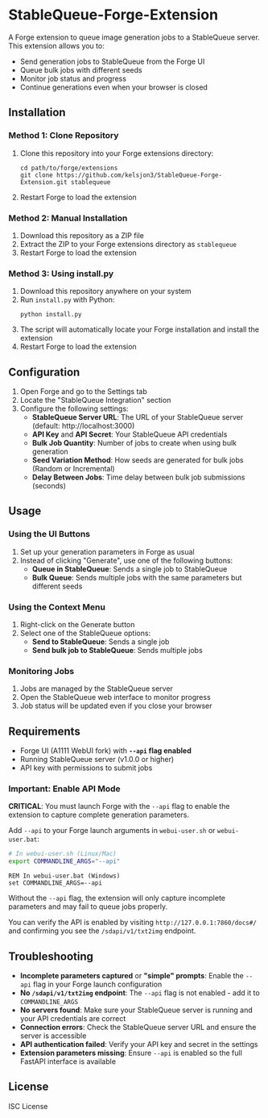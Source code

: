 # StableQueue-Forge-Extension

A Forge extension to queue image generation jobs to a StableQueue server. This extension allows you to:

- Send generation jobs to StableQueue from the Forge UI
- Queue bulk jobs with different seeds
- Monitor job status and progress
- Continue generations even when your browser is closed

## Installation

### Method 1: Clone Repository

1. Clone this repository into your Forge extensions directory:
   ```
   cd path/to/forge/extensions
   git clone https://github.com/kelsjon3/StableQueue-Forge-Extension.git stablequeue
   ```

2. Restart Forge to load the extension

### Method 2: Manual Installation

1. Download this repository as a ZIP file
2. Extract the ZIP to your Forge extensions directory as `stablequeue`
3. Restart Forge to load the extension

### Method 3: Using install.py

1. Download this repository anywhere on your system
2. Run `install.py` with Python:
   ```
   python install.py
   ```
3. The script will automatically locate your Forge installation and install the extension
4. Restart Forge to load the extension

## Configuration

1. Open Forge and go to the Settings tab
2. Locate the "StableQueue Integration" section
3. Configure the following settings:
   - **StableQueue Server URL**: The URL of your StableQueue server (default: http://localhost:3000)
   - **API Key** and **API Secret**: Your StableQueue API credentials
   - **Bulk Job Quantity**: Number of jobs to create when using bulk generation
   - **Seed Variation Method**: How seeds are generated for bulk jobs (Random or Incremental)
   - **Delay Between Jobs**: Time delay between bulk job submissions (seconds)

## Usage

### Using the UI Buttons

1. Set up your generation parameters in Forge as usual
2. Instead of clicking "Generate", use one of the following buttons:
   - **Queue in StableQueue**: Sends a single job to StableQueue
   - **Bulk Queue**: Sends multiple jobs with the same parameters but different seeds

### Using the Context Menu

1. Right-click on the Generate button
2. Select one of the StableQueue options:
   - **Send to StableQueue**: Sends a single job
   - **Send bulk job to StableQueue**: Sends multiple jobs

### Monitoring Jobs

1. Jobs are managed by the StableQueue server
2. Open the StableQueue web interface to monitor progress
3. Job status will be updated even if you close your browser

## Requirements

- Forge UI (A1111 WebUI fork) with **`--api` flag enabled**
- Running StableQueue server (v1.0.0 or higher)
- API key with permissions to submit jobs

### Important: Enable API Mode

**CRITICAL**: You must launch Forge with the `--api` flag to enable the extension to capture complete generation parameters.

Add `--api` to your Forge launch arguments in `webui-user.sh` or `webui-user.bat`:

```bash
# In webui-user.sh (Linux/Mac)
export COMMANDLINE_ARGS="--api"
```

```batch
REM In webui-user.bat (Windows)
set COMMANDLINE_ARGS=--api
```

Without the `--api` flag, the extension will only capture incomplete parameters and may fail to queue jobs properly.

You can verify the API is enabled by visiting `http://127.0.0.1:7860/docs#/` and confirming you see the `/sdapi/v1/txt2img` endpoint.

## Troubleshooting

- **Incomplete parameters captured** or **"simple" prompts**: Enable the `--api` flag in your Forge launch configuration
- **No `/sdapi/v1/txt2img` endpoint**: The `--api` flag is not enabled - add it to `COMMANDLINE_ARGS`
- **No servers found**: Make sure your StableQueue server is running and your API credentials are correct
- **Connection errors**: Check the StableQueue server URL and ensure the server is accessible
- **API authentication failed**: Verify your API key and secret in the settings
- **Extension parameters missing**: Ensure `--api` is enabled so the full FastAPI interface is available

## License

ISC License
